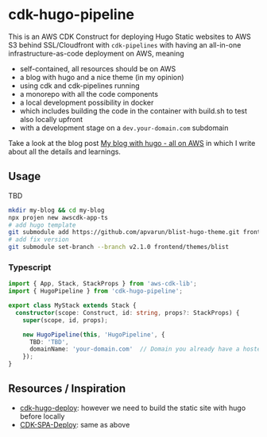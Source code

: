 # cdk-hugo-pipeline

This is an AWS CDK Construct for deploying Hugo Static websites to AWS S3 behind SSL/Cloudfront with `cdk-pipelines` with having an all-in-one infrastructure-as-code deployment on AWS, meaning

- self-contained, all resources should be on AWS
- a blog with hugo and a nice theme (in my opinion)
- using cdk and cdk-pipelines running
- a monorepo with all the code components
- a local development possibility in docker
- which includes building the code in the container with build.sh to test also locally upfront
- with a development stage on a `dev.your-domain.com` subdomain

Take a look at the blog post [My blog with hugo - all on AWS](https://manuel-vogel.de/en/blog/2023-04-16-hugo-all-on-aws/) in which I write
about all the details and learnings.

## Usage
TBD

```sh
mkdir my-blog && cd my-blog
npx projen new awscdk-app-ts
# add hugo template
git submodule add https://github.com/apvarun/blist-hugo-theme.git frontend/themes/blist
# add fix version
git submodule set-branch --branch v2.1.0 frontend/themes/blist
```

### Typescript
```ts
import { App, Stack, StackProps } from 'aws-cdk-lib';
import { HugoPipeline } from 'cdk-hugo-pipeline';

export class MyStack extends Stack {
  constructor(scope: Construct, id: string, props?: StackProps) {
    super(scope, id, props);

    new HugoPipeline(this, 'HugoPipeline', {
      TBD: 'TBD',
      domainName: 'your-domain.com'  // Domain you already have a hosted zone for
    });
}
```

## Resources / Inspiration
- [cdk-hugo-deploy](https://github.com/maafk/cdk-hugo-deploy): however we need to build the static site with hugo before locally
- [CDK-SPA-Deploy](https://github.com/nideveloper/CDK-SPA-Deploy/tree/master): same as above
